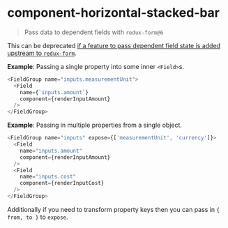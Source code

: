 # component-horizontal-stacked-bar
> Pass data to dependent fields with `redux-form@6`

This can be deprecated [if a feature to pass dependent field state is added upstream to `redux-form`](https://github.com/erikras/redux-form/issues/841).

**Example**: Passing a single property into some inner `<Field>`s.

```js
<FieldGroup name="inputs.measurementUnit">
  <Field
    name={`inputs.amount`}
    component={renderInputAmount}
  />
</FieldGroup>
```

**Example**: Passing in multiple properties from a single object.

```js
<FieldGroup name="inputs" expose={['measurementUnit', 'currency']}>
  <Field
    name="inputs.amount"
    component={renderInputAmount}
  />
  <Field
    name="inputs.cost"
    component={renderInputCost}
  />
</FieldGroup>
```

Additionally if you need to transform property keys then you can pass in `{ from, to }` to `expose`.
